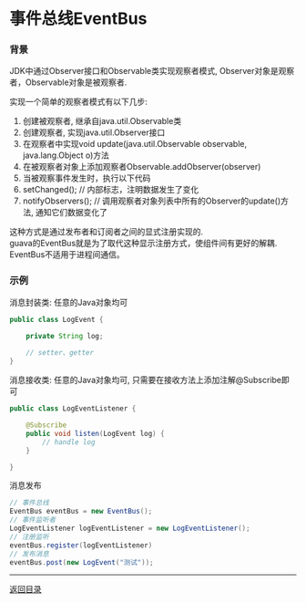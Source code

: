 事件总线EventBus
===

### 背景

JDK中通过Observer接口和Observable类实现观察者模式, Observer对象是观察者，Observable对象是被观察者.  

实现一个简单的观察者模式有以下几步:

1. 创建被观察者, 继承自java.util.Observable类
2. 创建观察者, 实现java.util.Observer接口
3. 在观察者中实现void update(java.util.Observable observable, java.lang.Object o)方法
4. 在被观察者对象上添加观察者Observable.addObserver(observer)
5. 当被观察事件发生时，执行以下代码  
6. setChanged(); // 内部标志，注明数据发生了变化
7. notifyObservers(); // 调用观察者对象列表中所有的Observer的update()方法, 通知它们数据变化了

这种方式是通过发布者和订阅者之间的显式注册实现的.  
guava的EventBus就是为了取代这种显示注册方式，使组件间有更好的解耦.  
EventBus不适用于进程间通信。

### 示例

消息封装类: 任意的Java对象均可  
```java  
public class LogEvent {

	private String log;
	
	// setter、getter
}
```

消息接收类: 任意的Java对象均可, 只需要在接收方法上添加注解@Subscribe即可  
```java  
public class LogEventListener {

	@Subscribe
	public void listen(LogEvent log) {
		// handle log
	}

}
```

消息发布  
```java  
// 事件总线
EventBus eventBus = new EventBus();
// 事件监听者
LogEventListener logEventListener = new LogEventListener();
// 注册监听
eventBus.register(logEventListener)
// 发布消息
eventBus.post(new LogEvent("测试"));
```



------
[返回目录](/README.md)